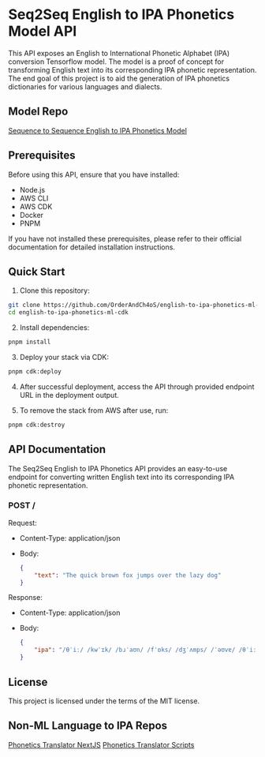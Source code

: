 # Seq2Seq English to IPA Phonetics Model API

This API exposes an English to International Phonetic Alphabet (IPA) conversion Tensorflow model. The model is a proof of concept for transforming English text into its corresponding IPA phonetic representation. The end goal of this project is to aid the generation of IPA phonetics dictionaries for various languages and dialects.

## Model Repo

[Sequence to Sequence English to IPA Phonetics Model](https://github.com/OrderAndCh4oS/phonetic-translation-ml-seq2seq-attention)

## Prerequisites

Before using this API, ensure that you have installed:

 - Node.js
 - AWS CLI
 - AWS CDK
 - Docker
 - PNPM

If you have not installed these prerequisites, please refer to their official documentation for detailed installation instructions.

## Quick Start

1. Clone this repository:

```sh
git clone https://github.com/OrderAndCh4oS/english-to-ipa-phonetics-ml-cdk
cd english-to-ipa-phonetics-ml-cdk
```

2. Install dependencies:

```sh
pnpm install
```

3. Deploy your stack via CDK:

```sh
pnpm cdk:deploy
```

4. After successful deployment, access the API through provided endpoint URL in the deployment output.

5. To remove the stack from AWS after use, run:

```sh
pnpm cdk:destroy
```

## API Documentation

The Seq2Seq English to IPA Phonetics API provides an easy-to-use endpoint for converting written English text into its corresponding IPA phonetic representation.

### POST /

Request:

- Content-Type: application/json

- Body:

  ```json
  {
      "text": "The quick brown fox jumps over the lazy dog"
  }
  ```

Response:

- Content-Type: application/json

- Body:

  ```json
  {
      "ipa": "/θˈiː/ /kwˈɪk/ /bɹˈaʊn/ /fˈɒks/ /dʒˈʌmps/ /ˈəʊvɐ/ /θˈiː/ /lˈeɪzi/ /dˈɒɡ/"
  }
  ```

## License

This project is licensed under the terms of the MIT license.

## Non-ML Language to IPA Repos

[Phonetics Translator NextJS](https://github.com/OrderAndCh4oS/phonetics-translator-next)
[Phonetics Translator Scripts](https://github.com/OrderAndCh4oS/phonetics-transliterator)
